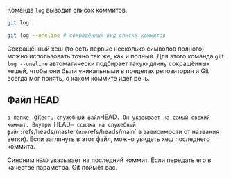 Команда `log` выводит список коммитов.

```bash
git log 
```

```bash
git log --oneline # сокращённый вид списка коммитов
```

Сокращённый хеш (то есть первые несколько символов полного) можно использовать точно так же, как и полный. Для этого команда `git log --oneline` автоматически подбирает такую длину сокращённых хешей, чтобы они были уникальными в пределах репозитория и Git всегда мог понять, о каком коммите идёт речь.

## Файл HEAD
`в папке `.git` есть служебный файл `HEAD`. Он указывает на самый свежий коммит.
Внутри `HEAD` — ссылка на служебный файл: `refs/heads/master` (или `refs/heads/main` в зависимости от названия ветки). Если заглянуть в этот файл, можно увидеть хеш последнего коммита.

Синоним `HEAD` указывает на последний коммит. Если передать его в качестве параметра, Git поймёт вас.

